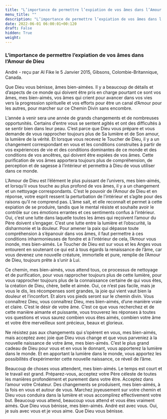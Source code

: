 ```yaml
---
title: "L’importance de permettre l’expiation de vos âmes dans l’Amour de Dieu"
menu_title: ""
description: "L’importance de permettre l’expiation de vos âmes dans l’Amour de Dieu"
date: 2022-06-01 06:00:01+00:120
draft: False
hidden: True
weight:
---
```

### L’importance de permettre l’expiation de vos âmes dans l’Amour de Dieu

André - reçu par Al Fike le 5 Janvier 2015, Gibsons, Colombie-Britannique, Canada.

Que Dieu vous bénisse, âmes bien-aimées. Il y a beaucoup de détails et d’aspects de ce monde qui doivent être pris en charge pourtant ce sont vos âmes, mes bien-aimés, vos âmes qui crient pour avancer dans vos vies vers la progression spirituelle et vos efforts pour être un canal d’Amour pour les autres, pour marcher sur ce Chemin Divin sans encombre.

L’année à venir sera une année de grands changements et de nombreuses opportunités. Certains d’entre vous se sentent agités et ont des difficultés à se sentir bien dans leur peau. C’est parce que Dieu vous prépare et vous demande de vous rapprocher toujours plus de Sa lumière et de Son amour, la lumière de la vérité. Et lorsque vous recevez le Toucher de Dieu, il y a un changement correspondant en vous et les conditions construites à partir de vos expériences de vie et des conditions dominantes de ce monde et des conditions de vos ancêtres, qui doivent être expiées de vos âmes. Cette purification de vos âmes apportera toujours plus de compréhension, de perception et de sagesse à l’intérieur et permettra à Dieu de vous utiliser dans ce monde.

L’Amour de Dieu est l’élément le plus puissant de l’univers, mes bien-aimés, et lorsqu’il vous touche au plus profond de vos âmes, il y a un changement et un nettoyage correspondants. C’est le pouvoir de l’Amour de Dieu et en réponse, votre esprit ressent la perturbation de l’intérieur et s’agite pour des raisons qu’il ne comprend pas. L’âme sait, et elle reconnaît et permet à cette expiation de se produire, tandis que le mental résiste et souhaite avoir le contrôle sur ces émotions errantes et ces sentiments confus à l’intérieur. Oui, c’est une lutte dans laquelle toutes les âmes qui reçoivent l’amour du Père doivent s’engager. C’est une lutte entre la lumière et l’obscurité, la disharmonie et la douleur. Pour amener la paix qui dépasse toute compréhension à s’épanouir dans vos âmes, il faut permettre à ces conditions inharmonieuses de fondre et à l’intérieur de cela, l’Amour vous inonde, mes bien-aimés. Le Toucher de Dieu est sur vous et les Anges vous entourent en soutenant ce qui est à tous égards la renaissance de l’âme, car vous devenez une nouvelle créature, immortelle et pure, remplie de l’Amour de Dieu, toujours prête à s’unir à Lui.

Ce chemin, mes bien-aimés, vous attend tous, ce processus de nettoyage et de purification, pour vous rapprocher toujours plus de cette lumière, pour vous rapprocher toujours plus de la connaissance certaine de qui vous êtes, la création de Dieu, chère, belle et aimée. Oui, ce n’est pas facile, mais je vous le dis, les récompenses sont grandes, la joie qui vient vaut bien la douleur et l’inconfort. Et alors vos pieds seront sur le chemin divin. Vous connaîtrez Dieu, vous connaîtrez Dieu, mes bien-aimés, d’une manière vraie et claire. C’est le désir de votre âme. C’est ce que vous recherchez et de cette manière aimante et puissante, vous trouverez les réponses à toutes vos questions et vous saurez combien vous êtes aimés, combien votre âme et votre être merveilleux sont précieux, beaux et glorieux.

Ne résistez pas aux changements qui s’opèrent en vous, mes bien-aimés, mais acceptez avec joie que Dieu vous change et que vous parveniez à la nouvelle naissance de votre âme, mes bien-aimés. C’est le plus grand cadeau de Dieu pour vous et en vous le donnant, vous apporterez la lumière dans le monde. Et en apportant la lumière dans le monde, vous apportez les possibilités d’expérimenter cette nouvelle naissance, ce réveil de l’âme.

Beaucoup de choses vous attendent, mes bien-aimés. Le temps est court et le travail est grand. Préparez-vous, acceptez votre Père céleste de toutes les manières profondément et purement dans votre être. Acceptez dans l’amour votre Créateur. Des changements se produisent, mes bien-aimés, à la fois en vous et autour de vous. Marchez joyeusement sur votre chemin et Dieu vous conduira dans la lumière et vous accomplirez effectivement votre but. Beaucoup vous attend, beaucoup vous attend et vous êtes vraiment aimés. Que Dieu vous bénisse, mes bien-aimés. André est avec vous. Oui, je suis avec vous et je vous aime. Que Dieu vous bénisse.

